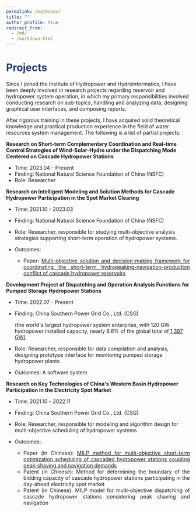 ```yaml
---
permalink: /markdown/
title: ""
author_profile: true
redirect_from: 
  - /md/
  - /markdown.html
---
```


<h1 style="color: #24367d;">Projects</h1>

Since I joined the Institute of Hydropower and Hydroinformatics, I have been deeply involved in research projects regarding reservoir and hydropower system operation, in which my primary responsibilities involved conducting research on sub-topics, handling and analyzing data, designing graphical user interfaces, and composing reports. 

After rigorous training in these projects, I have acquired solid theoretical knowledge and practical production experience in the field of water resources system management. The following is a list of partial projects:

<div class="container" style="display: flex; justify-content: space-between;">
    <div><b>Research on Short-term Complementary Coordination and Real-time Control Strategies of Wind-Solar-Hydro under the Dispatching Mode Centered on Cascade Hydropower Stations</b></div>
    </div>

- Time: 2023.04 - Present
- Finding: National Natural Science Foundation of China (NSFC)
- Role: Researcher

<div class="container" style="display: flex; justify-content: space-between;">
    <div><b>Research on Intelligent Modeling and Solution Methods for Cascade Hydropower Participation in the Spot Market Clearing</b></div>
    </div>

- Time: 2021.10 - 2023.03

- Finding: National Natural Science Foundation of China (NSFC)

- Role: Researcher, responsible for studying multi-objective analysis strategies supporting short-term operation of hydropower systems.

- Outcomes:

  - <div style="text-align: justify;">
    Paper: <a href="https://prelude0324.github.io/academic_pages/publication/2023-08-27-paper-title-number-1">Multi-objective solution and decision-making framework for coordinating the short-term hydropeaking-navigation-production conflict of cascade hydropower reservoirs</a>
    </div>

<div class="container" style="display: flex; justify-content: space-between;">
    <div><b>Development Project of Dispatching and Operation Analysis Functions for Pumped Storage Hydropower Stations</b></div>
    </div>

- Time: 2022.07 - Present

- Finding: China Southern Power Grid Co., Ltd. (CSG)

  (the world's largest hydropower system enterprise, with 120 GW hydropower installed capacity, nearly 8.6% of the global total of [1,397 GW)](https://www.hydropower.org/)

- Role: Researcher, responsible for data compilation and analysis, designing prototype interface for monitoring pumped storage hydropower plants

- Outcomes: A software system

<div class="container" style="display: flex; justify-content: space-between;">
    <div><b>Research on Key Technologies of China's Western Basin Hydropower Participation in the Electricity Spot Market</b></div>
    </div>

- Time: 2021.10 - 2022.11

- Finding: China Southern Power Grid Co., Ltd. (CSG)

- Role: Researcher, responsible for modeling and algorithm design for multi-objective scheduling of hydropower systems

- Outcomes:

  - <div style="text-align: justify;">
    Paper (in Chinese): <a href="https://prelude0324.github.io/academic_pages/2023-03-27-paper-title-number-4">MILP method for multi-objective short-term optimization scheduling of cascaded hydropower stations coupling peak-shaving and navigation demands</a>
    </div>

  - <div style="text-align: justify;">
    Patent (in Chinese): Method for determining the boundary of the bidding capacity of cascade hydropower stations participating in the day-ahead electricity spot market
    </div>

  - <div style="text-align: justify;">
    Patent (in Chinese): MILP model for multi-objective dispatching of cascade hydropower stations considering peak shaving and navigation
    </div>
